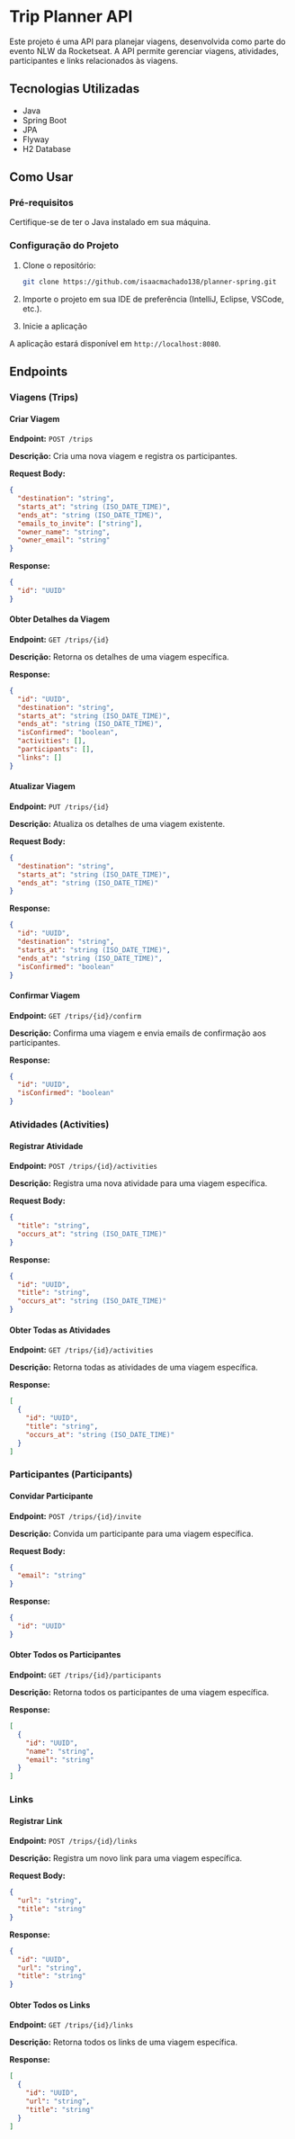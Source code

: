 
# Trip Planner API

Este projeto é uma API para planejar viagens, desenvolvida como parte do evento NLW da Rocketseat. A API permite gerenciar viagens, atividades, participantes e links relacionados às viagens.

## Tecnologias Utilizadas

- Java
- Spring Boot
- JPA
- Flyway
- H2 Database

## Como Usar

### Pré-requisitos

Certifique-se de ter o Java instalado em sua máquina.

### Configuração do Projeto

1. Clone o repositório:
    ```bash
    git clone https://github.com/isaacmachado138/planner-spring.git
    ```
2. Importe o projeto em sua IDE de preferência (IntelliJ, Eclipse, VSCode, etc.).

4. Inicie a aplicação

A aplicação estará disponível em `http://localhost:8080`.

## Endpoints

### Viagens (Trips)

#### Criar Viagem

**Endpoint:** `POST /trips`

**Descrição:** Cria uma nova viagem e registra os participantes.

**Request Body:**
```json
{
  "destination": "string",
  "starts_at": "string (ISO_DATE_TIME)",
  "ends_at": "string (ISO_DATE_TIME)",
  "emails_to_invite": ["string"],
  "owner_name": "string",
  "owner_email": "string"
}
```

**Response:**
```json
{
  "id": "UUID"
}
```

#### Obter Detalhes da Viagem

**Endpoint:** `GET /trips/{id}`

**Descrição:** Retorna os detalhes de uma viagem específica.

**Response:**
```json
{
  "id": "UUID",
  "destination": "string",
  "starts_at": "string (ISO_DATE_TIME)",
  "ends_at": "string (ISO_DATE_TIME)",
  "isConfirmed": "boolean",
  "activities": [],
  "participants": [],
  "links": []
}
```

#### Atualizar Viagem

**Endpoint:** `PUT /trips/{id}`

**Descrição:** Atualiza os detalhes de uma viagem existente.

**Request Body:**
```json
{
  "destination": "string",
  "starts_at": "string (ISO_DATE_TIME)",
  "ends_at": "string (ISO_DATE_TIME)"
}
```

**Response:**
```json
{
  "id": "UUID",
  "destination": "string",
  "starts_at": "string (ISO_DATE_TIME)",
  "ends_at": "string (ISO_DATE_TIME)",
  "isConfirmed": "boolean"
}
```

#### Confirmar Viagem

**Endpoint:** `GET /trips/{id}/confirm`

**Descrição:** Confirma uma viagem e envia emails de confirmação aos participantes.

**Response:**
```json
{
  "id": "UUID",
  "isConfirmed": "boolean"
}
```

### Atividades (Activities)

#### Registrar Atividade

**Endpoint:** `POST /trips/{id}/activities`

**Descrição:** Registra uma nova atividade para uma viagem específica.

**Request Body:**
```json
{
  "title": "string",
  "occurs_at": "string (ISO_DATE_TIME)"
}
```

**Response:**
```json
{
  "id": "UUID",
  "title": "string",
  "occurs_at": "string (ISO_DATE_TIME)"
}
```

#### Obter Todas as Atividades

**Endpoint:** `GET /trips/{id}/activities`

**Descrição:** Retorna todas as atividades de uma viagem específica.

**Response:**
```json
[
  {
    "id": "UUID",
    "title": "string",
    "occurs_at": "string (ISO_DATE_TIME)"
  }
]
```

### Participantes (Participants)

#### Convidar Participante

**Endpoint:** `POST /trips/{id}/invite`

**Descrição:** Convida um participante para uma viagem específica.

**Request Body:**
```json
{
  "email": "string"
}
```

**Response:**
```json
{
  "id": "UUID"
}
```

#### Obter Todos os Participantes

**Endpoint:** `GET /trips/{id}/participants`

**Descrição:** Retorna todos os participantes de uma viagem específica.

**Response:**
```json
[
  {
    "id": "UUID",
    "name": "string",
    "email": "string"
  }
]
```

### Links

#### Registrar Link

**Endpoint:** `POST /trips/{id}/links`

**Descrição:** Registra um novo link para uma viagem específica.

**Request Body:**
```json
{
  "url": "string",
  "title": "string"
}
```

**Response:**
```json
{
  "id": "UUID",
  "url": "string",
  "title": "string"
}
```

#### Obter Todos os Links

**Endpoint:** `GET /trips/{id}/links`

**Descrição:** Retorna todos os links de uma viagem específica.

**Response:**
```json
[
  {
    "id": "UUID",
    "url": "string",
    "title": "string"
  }
]
```

